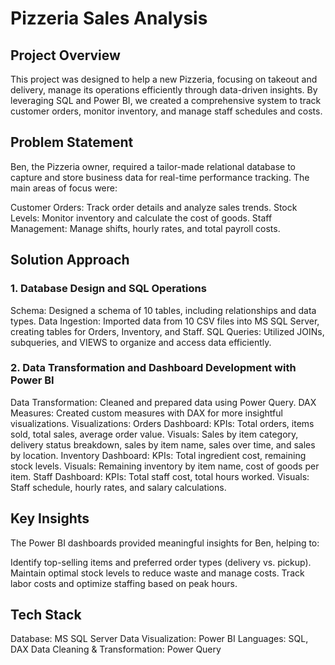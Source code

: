 # Pizzeria Sales Analysis
## Project Overview
This project was designed to help a new Pizzeria, focusing on takeout and delivery, manage its operations efficiently through data-driven insights. By leveraging SQL and Power BI, we created a comprehensive system to track customer orders, monitor inventory, and manage staff schedules and costs.

## Problem Statement
Ben, the Pizzeria owner, required a tailor-made relational database to capture and store business data for real-time performance tracking. The main areas of focus were:

Customer Orders: Track order details and analyze sales trends.
Stock Levels: Monitor inventory and calculate the cost of goods.
Staff Management: Manage shifts, hourly rates, and total payroll costs.

## Solution Approach
### 1. Database Design and SQL Operations
Schema: Designed a schema of 10 tables, including relationships and data types.
Data Ingestion: Imported data from 10 CSV files into MS SQL Server, creating tables for Orders, Inventory, and Staff.
SQL Queries: Utilized JOINs, subqueries, and VIEWS to organize and access data efficiently.

### 2. Data Transformation and Dashboard Development with Power BI
Data Transformation: Cleaned and prepared data using Power Query.
DAX Measures: Created custom measures with DAX for more insightful visualizations.
Visualizations:
Orders Dashboard:
KPIs: Total orders, items sold, total sales, average order value.
Visuals: Sales by item category, delivery status breakdown, sales by item name, sales over time, and sales by location.
Inventory Dashboard:
KPIs: Total ingredient cost, remaining stock levels.
Visuals: Remaining inventory by item name, cost of goods per item.
Staff Dashboard:
KPIs: Total staff cost, total hours worked.
Visuals: Staff schedule, hourly rates, and salary calculations.

## Key Insights
The Power BI dashboards provided meaningful insights for Ben, helping to:

Identify top-selling items and preferred order types (delivery vs. pickup).
Maintain optimal stock levels to reduce waste and manage costs.
Track labor costs and optimize staffing based on peak hours.

## Tech Stack
Database: MS SQL Server
Data Visualization: Power BI
Languages: SQL, DAX
Data Cleaning & Transformation: Power Query

